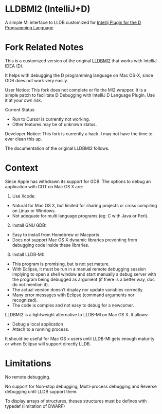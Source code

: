 # LLDBMI2 (IntelliJ+D)

A simple MI interface to LLDB customized for [Intellij Plugin for the D Programming Language](https://github.com/intellij-dlanguage/intellij-dlanguage).

# Fork Related Notes

This is a customized version of the original [LLDBMI2](https://github.com/freedib/lldbmi2) that works with IntelliJ IDEA (D).

It helps with debugging the D programming language on Mac OS-X, since GDB does not work very easily.

User Notice: This fork does not complete or fix the MI2 wrapper. It is a simple patch to facilitate D Debugging with IntelliJ D Language Plugin. Use it at your own risk.

Current Status: 
* Run to Cursor is currently not working.
* Other features may be of unknown status.

Developer Notice: This fork is currently a hack. I may not have the time to ever clean this up.

The documentation of the original LLDBMI2 follows.

# Context

Since Apple has withdrawn its support for GDB. The options to debug an application with CDT on Mac OS X are:

1. Use Xcode:
  - Natural for Mac OS X, but limited for sharing projects or cross compiling on Linux or Windows.
  - Not adequate for multi language programs (eg: C with Java or Perl).
2. Install GNU GDB:
  - Easy to install from Homebrew or Macports.
  - Does not support Mac OS X dynamic libraries preventing from debugging code inside these libraries.
3. Install LLDB-MI:
  - This program is promising, but is not yet mature.
  - With Eclipse, it must be run in a manual remote debugging session implying to open a shell window and start manually a debug server with the program being debugged as argument (if there is a better way, doc do not mention it).
  - The actual version doesn’t display nor update variables correctly.
  - Many error messages with Eclipse (command arguments nor recognized).
  - The code is complex and not easy to debug for a newcomer.

LLDBMI2 is a lightweight alternative to LLDB-MI on Mac OS X. It allows:
- Debug a local application
- Attach to a running process.

It should be useful for Mac OS x users until LLDB-MI gets enough maturity or when Eclipse will support directly LLDB.

# Limitations
No remote debugging.

No support for Non-stop debugging, Multi-process debugging and Reverse debugging until LLDB support them.

To display arrays of structures, theses structures must be defines with typedef (limitation of DWARF)
